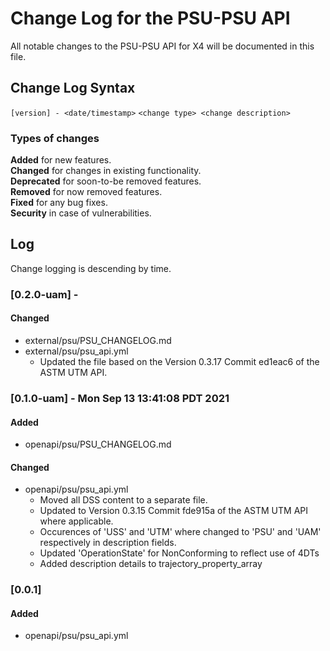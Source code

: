# Change Log for the PSU-PSU API
All notable changes to the PSU-PSU API for X4 will be documented in this file.

## Change Log Syntax
``[version] - <date/timestamp>``
``<change type> <change description>``

### Types of changes
__Added__ for new features.  
__Changed__ for changes in existing functionality.  
__Deprecated__ for soon-to-be removed features.  
__Removed__ for now removed features.  
__Fixed__ for any bug fixes.  
__Security__ in case of vulnerabilities.  

## Log
Change logging is descending by time.

### [0.2.0-uam] - 
#### Changed
- external/psu/PSU_CHANGELOG.md
- external/psu/psu_api.yml
    - Updated the file based on the Version 0.3.17 Commit ed1eac6 of the ASTM UTM API.

### [0.1.0-uam] - Mon Sep 13 13:41:08 PDT 2021
#### Added
- openapi/psu/PSU_CHANGELOG.md
#### Changed
- openapi/psu/psu_api.yml
    - Moved all DSS content to a separate file.
    - Updated to Version 0.3.15 Commit fde915a of the ASTM UTM API where applicable.
    - Occurences of 'USS' and 'UTM' where changed to 'PSU' and 'UAM' respectively in description fields.
    - Updated 'OperationState' for NonConforming to reflect use of 4DTs
    - Added description details to trajectory_property_array

### [0.0.1]
#### Added
- openapi/psu/psu_api.yml
